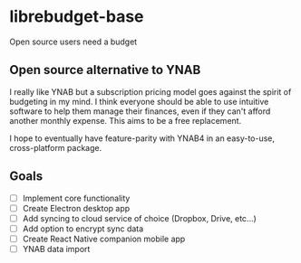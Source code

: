 # librebudget-base
Open source users need a budget

## Open source alternative to YNAB
I really like YNAB but a subscription pricing model goes against the spirit of budgeting in my mind. 
I think everyone should be able to use intuitive software to help them manage their finances, even if 
they can't afford another monthly expense. This aims to be a free replacement. 

I hope to eventually have feature-parity with YNAB4 in an easy-to-use, cross-platform package.

## Goals
- [ ] Implement core functionality
- [ ] Create Electron desktop app
- [ ] Add syncing to cloud service of choice (Dropbox, Drive, etc...)
- [ ] Add option to encrypt sync data
- [ ] Create React Native companion mobile app
- [ ] YNAB data import
